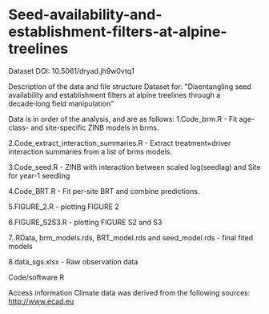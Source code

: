 # Seed-availability-and-establishment-filters-at-alpine-treelines
Dataset DOI: 10.5061/dryad.jh9w0vtq1

Description of the data and file structure
Dataset for: "Disentangling seed availability and establishment filters at alpine treelines through a decade‑long field manipulation"

Data is in order of the analysis, and are as follows:
1.Code_brm.R - Fit age-class- and site-specific ZINB models in brms.

2.Code_extract_interaction_summaries.R - Extract treatment×driver interaction summaries from a list of brms models.

3.Code_seed.R -  ZINB with interaction between scaled log(seedlag) and Site for year-1 seedling

4.Code_BRT.R - Fit per-site BRT and combine predictions.

5.FIGURE_2.R - plotting FIGURE 2

6.FIGURE_S2S3.R - plotting FIGURE S2 and S3

7..RData, brm_models.rds, BRT_model.rds and seed_model.rds - final fited models

8.data_sgs.xlsx - Raw observation data

Code/software
R

Access information
Climate data was derived from the following sources:
http://www.ecad.eu
